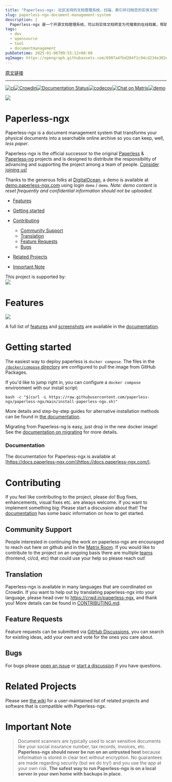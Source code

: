 ```yaml
---
title: "Paperless-ngx: 社区支持的文档管理系统，扫描、索引并归档您的实体文档"
slug: paperless-ngx-document-management-system
description: |
  Paperless-ngx 是一个开源文档管理系统，可以将实体文档转变为可搜索的在线档案，帮助您减少纸张使用。作为原项目的官方继任者，Paperless-ngx 鼓励社区共同参与，支持持续的开发和改进。
tags: 
  - dev
  - opensource
  - tool
  - documentmanagement
pubDatetime: 2025-01-06T09:55:12+08:00
ogImage: https://opengraph.githubassets.com/6997a4fbd284f1c94cd234e302ed1b7f70420f5118e5ca9e947071fe1ab22f3e/paperless-ngx/paperless-ngx
---
```


[原文链接](https://github.com/paperless-ngx/paperless-ngx)

---

[![ci](https://github.com/paperless-ngx/paperless-ngx/workflows/ci/badge.svg)](https://github.com/paperless-ngx/paperless-ngx/actions)[![Crowdin](https://camo.githubusercontent.com/b4d22f491bb4b1d8ad8a983ceb4f48a5949011efee978bd4dc55f7da2c5b62e1/68747470733a2f2f6261646765732e63726f7764696e2e6e65742f70617065726c6573732d6e67782f6c6f63616c697a65642e737667)](https://crowdin.com/project/paperless-ngx)[![Documentation Status](https://camo.githubusercontent.com/dd4b21124dd1bb6047a8f020a121a6a6470d73cecdf157148b065302891c8f3c/68747470733a2f2f696d672e736869656c64732e696f2f6769746875622f6465706c6f796d656e74732f70617065726c6573732d6e67782f70617065726c6573732d6e67782f6769746875622d70616765733f6c6162656c3d646f6373)](https://docs.paperless-ngx.com)[![codecov](https://camo.githubusercontent.com/cf6273f9644bbff06a4e657ea5df3cb6dc0b3912a3d1363d7e61e69a2ecb1414/68747470733a2f2f636f6465636f762e696f2f67682f70617065726c6573732d6e67782f70617065726c6573732d6e67782f6272616e63682f6d61696e2f67726170682f62616467652e7376673f746f6b656e3d564b364f55504a335459)](https://codecov.io/gh/paperless-ngx/paperless-ngx)[![Chat on Matrix](https://camo.githubusercontent.com/a4bcabdcd3cebf74e7e63e9b9d7b5ed6f10ce2b743bfbb82be6dded7604fd58b/68747470733a2f2f6d61747269782e746f2f696d672f6d61747269782d62616467652e737667)](https://matrix.to/#/%23paperlessngx%3Amatrix.org)[![demo](https://camo.githubusercontent.com/22156630cd900a247bc6c9417b69d9d63e869bedcae993b905bdd8382487c1f7/68747470733a2f2f63726f6e69746f722e696f2f6261646765732f7665374974592f70726f64756374696f6e2f5735455f42396a6b656c47395a6244694e48555051455648334d592e737667)](https://demo.paperless-ngx.com)

![](https://github.com/paperless-ngx/paperless-ngx/raw/main/resources/logo/web/png/Black%20logo%20-%20no%20background.png)

# Paperless-ngx

[](#paperless-ngx)

Paperless-ngx is a document management system that transforms your physical documents into a searchable online archive so you can keep, well, *less paper*.

Paperless-ngx is the official successor to the original [Paperless](https://github.com/the-paperless-project/paperless) & [Paperless-ng](https://github.com/jonaswinkler/paperless-ng) projects and is designed to distribute the responsibility of advancing and supporting the project among a team of people. [Consider joining us!](#community-support)

Thanks to the generous folks at [DigitalOcean](https://m.do.co/c/8d70b916d462), a demo is available at [demo.paperless-ngx.com](https://demo.paperless-ngx.com) using login `demo` / `demo`. *Note: demo content is reset frequently and confidential information should not be uploaded.*

* [Features](#features)

* [Getting started](#getting-started)

* [Contributing](#contributing)

  * [Community Support](#community-support)
  * [Translation](#translation)
  * [Feature Requests](#feature-requests)
  * [Bugs](#bugs)

* [Related Projects](#related-projects)

* [Important Note](#important-note)

This project is supported by:\
[![](https://camo.githubusercontent.com/c7974ce4b77cd11d4cf48978920c7009153ea17c134891bd3eeca760444fa909/68747470733a2f2f6f70656e736f757263652e6e7963332e63646e2e6469676974616c6f6365616e7370616365732e636f6d2f6174747269627574696f6e2f6173736574732f5356472f444f5f4c6f676f5f686f72697a6f6e74616c5f626c61636b5f2e737667)](https://m.do.co/c/8d70b916d462)

# Features

[](#features)

![](https://raw.githubusercontent.com/paperless-ngx/paperless-ngx/main/docs/assets/screenshots/documents-smallcards.png)

A full list of [features](https://docs.paperless-ngx.com/#features) and [screenshots](https://docs.paperless-ngx.com/#screenshots) are available in the [documentation](https://docs.paperless-ngx.com/).

# Getting started

[](#getting-started)

The easiest way to deploy paperless is `docker compose`. The files in the [`/docker/compose` directory](https://github.com/paperless-ngx/paperless-ngx/tree/main/docker/compose) are configured to pull the image from GitHub Packages.

If you'd like to jump right in, you can configure a `docker compose` environment with our install script:

```
bash -c "$(curl -L https://raw.githubusercontent.com/paperless-ngx/paperless-ngx/main/install-paperless-ngx.sh)"
```

More details and step-by-step guides for alternative installation methods can be found in [the documentation](https://docs.paperless-ngx.com/setup/#installation).

Migrating from Paperless-ng is easy, just drop in the new docker image! See the [documentation on migrating](https://docs.paperless-ngx.com/setup/#migrating-to-paperless-ngx) for more details.

### Documentation

[](#documentation)

The documentation for Paperless-ngx is available at [https://docs.paperless-ngx.com](https://docs.paperless-ngx.com/).

# Contributing

[](#contributing)

If you feel like contributing to the project, please do! Bug fixes, enhancements, visual fixes etc. are always welcome. If you want to implement something big: Please start a discussion about that! The [documentation](https://docs.paperless-ngx.com/development/) has some basic information on how to get started.

## Community Support

[](#community-support)

People interested in continuing the work on paperless-ngx are encouraged to reach out here on github and in the [Matrix Room](https://matrix.to/#/#paperless:matrix.org). If you would like to contribute to the project on an ongoing basis there are multiple [teams](https://github.com/orgs/paperless-ngx/people) (frontend, ci/cd, etc) that could use your help so please reach out!

## Translation

[](#translation)

Paperless-ngx is available in many languages that are coordinated on Crowdin. If you want to help out by translating paperless-ngx into your language, please head over to <https://crwd.in/paperless-ngx>, and thank you! More details can be found in [CONTRIBUTING.md](https://github.com/paperless-ngx/paperless-ngx/blob/main/CONTRIBUTING.md#translating-paperless-ngx).

## Feature Requests

[](#feature-requests)

Feature requests can be submitted via [GitHub Discussions](https://github.com/paperless-ngx/paperless-ngx/discussions/categories/feature-requests), you can search for existing ideas, add your own and vote for the ones you care about.

## Bugs

[](#bugs)

For bugs please [open an issue](https://github.com/paperless-ngx/paperless-ngx/issues) or [start a discussion](https://github.com/paperless-ngx/paperless-ngx/discussions) if you have questions.

# Related Projects

[](#related-projects)

Please see [the wiki](https://github.com/paperless-ngx/paperless-ngx/wiki/Related-Projects) for a user-maintained list of related projects and software that is compatible with Paperless-ngx.

# Important Note

[](#important-note)

> Document scanners are typically used to scan sensitive documents like your social insurance number, tax records, invoices, etc. **Paperless-ngx should never be run on an untrusted host** because information is stored in clear text without encryption. No guarantees are made regarding security (but we do try!) and you use the app at your own risk. **The safest way to run Paperless-ngx is on a local server in your own home with backups in place**.


